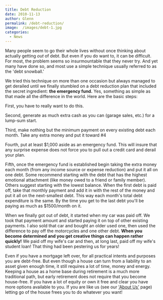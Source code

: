 ```yaml
---
title: Debt Reduction
date: 2010-11-13
author: Glenn
permalink: /debt-reduction/
image:  /images/debt-1.jpg
categories:
  - News
---
```

Many people seem to go their whole lives without once thinking about actually getting *out* of debt. But even if you do want to, it can be difficult. For most, the problem seems so insurmountable that they never try. And yet many have done so, and most use a simple technique usually referred to as the 'debt snowball.'

We tried this technique on more than one occasion but always managed to get derailed until we finally stumbled on a debt reduction plan that included the secret ingredient: **the emergency fund.** Yes, something as simple as that made all the difference in the world. Here are the basic steps:

First, you have to really want to do this.

Second, generate as much extra cash as you can (garage sales, etc.) for a lump-sum start.

Third, make nothing but the minimum payment on every existing debt each month. Take any extra money and put it toward #4

Fourth, put at least $1,000 aside as an emergency fund. This will insure that any surprise expense does not force you to pull out a credit card and derail your plan.

Fifth, once the emergency fund is established begin taking the extra money each month (from any income source or expense reduction) and put it all on one debt. Some recommend starting with the debt that has the highest emotional attachment (like money owed to a friend or family member). Others suggest starting with the lowest balance. When the first debt is paid off, take that monthly payment and add it in with the rest of the money and put it all on the next-smallest debt. This way each month's total debt expenditure is the same. By the time you get to the last debt you'll be paying as much as $1500/month on it.

When we finally got out of debt, it started when my car was paid off. We took that payment amount and started paying it on top of other existing payments. I also sold that car and bought an older used one, then used the difference to pay off the motorcycles and one other debt. **When you become determined and you get creative things can happen rather quickly!** We paid off my wife's car and then, at long last, paid off my wife's student loan! That thing had been pestering us for years!

Even if you have a mortgage left over, for all practical intents and purposes you are debt-free. But even though a house can turn from a liability to an asset given enough time, it still requires a lot of time, money and energy. Keeping a house as a home base during retirement is a much more traditional path, but early retirement does not require that you become house-free. If you have a lot of equity or own it free and clear you have more options available to you. If you are like us (see our ['About Us'](/about) page) letting go of the house frees you to do whatever you want!
